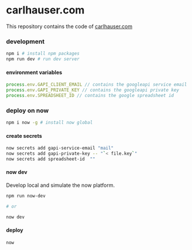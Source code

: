 # carlhauser.com

This repository contains the code of [carlhauser.com](https://carlhauser.com)

### development

```bash
npm i # install npm packages
npm run dev # run dev server
```

#### environment variables

```javascript
process.env.GAPI_CLIENT_EMAIL // contains the googleapi service email
process.env.GAPI_PRIVATE_KEY // contains the googleapi private key
process.env.SPREADSHEET_ID // contains the google spreadsheet id
```

### deploy on now

```bash
npm i now -g # install now global
```

#### create secrets

```bash
now secrets add gapi-service-email "mail"
now secrets add gapi-private-key -- "`< file.key`"
now secrets add spreadsheet-id  ""
```

#### now dev

Develop local and simulate the now platform.

```bash
npm run now-dev

# or

now dev
```

#### deploy

```bash
now
```